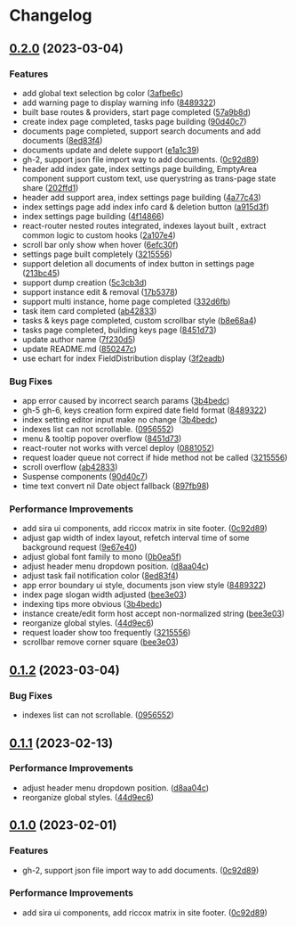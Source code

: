 # Changelog

## [0.2.0](https://github.com/riccox/meilisearch-ui/compare/v0.1.2...v0.2.0) (2023-03-04)


### Features

* add global text selection bg color ([3afbe6c](https://github.com/riccox/meilisearch-ui/commit/3afbe6c500d9bf8b05e426c6d86ec5aa77162e20))
* add warning page to display warning info ([8489322](https://github.com/riccox/meilisearch-ui/commit/848932227a954b6c20b9faa20fad250fe367c69f))
* built base routes & providers, start page completed ([57a9b8d](https://github.com/riccox/meilisearch-ui/commit/57a9b8da3e07bbf3dce812ab76720dd71e1c0d40))
* create index page completed, tasks page building ([90d40c7](https://github.com/riccox/meilisearch-ui/commit/90d40c7d035730b744727b30aca3ff4e0abdf9a0))
* documents page completed, support search documents and add documents ([8ed83f4](https://github.com/riccox/meilisearch-ui/commit/8ed83f4703ed3c6a75c6955d1ec2fc41fdb63aa8))
* documents update and delete support ([e1a1c39](https://github.com/riccox/meilisearch-ui/commit/e1a1c39782a90024e822ac2702912c4e9fe60f06))
* gh-2, support json file import way to add documents. ([0c92d89](https://github.com/riccox/meilisearch-ui/commit/0c92d89269afd519d4291403b3a73cc690a6a6f7))
* header add index gate, index settings page building, EmptyArea component support custom text, use querystring as trans-page state share ([202ffd1](https://github.com/riccox/meilisearch-ui/commit/202ffd19bdf148d4e5a2be376659bc24fbb32d90))
* header add support area, index settings page building ([4a77c43](https://github.com/riccox/meilisearch-ui/commit/4a77c43400fa5609f738ca268bf4e3b7d407f7f0))
* index settings page add index info card & deletion button ([a915d3f](https://github.com/riccox/meilisearch-ui/commit/a915d3f3bc7c03ac6f834ba19d9da9cb29dbd013))
* index settings page building ([4f14866](https://github.com/riccox/meilisearch-ui/commit/4f148660025a233ad226a1580bb677ba3da65131))
* react-router nested routes integrated, indexes layout built , extract common logic to custom hooks ([2a107e4](https://github.com/riccox/meilisearch-ui/commit/2a107e4c1852e0aba2c0fb85a09393dbf0d2d88b))
* scroll bar only show when hover ([6efc30f](https://github.com/riccox/meilisearch-ui/commit/6efc30fa3c29a68cd48f5d450326b39e2b46b976))
* settings page built completely ([3215556](https://github.com/riccox/meilisearch-ui/commit/321555683aa70e23327f5a6242b162dac5748f96))
* support deletion all documents of index button in settings page ([213bc45](https://github.com/riccox/meilisearch-ui/commit/213bc455224353251849e0f4f44d228e41943c67))
* support dump creation ([5c3cb3d](https://github.com/riccox/meilisearch-ui/commit/5c3cb3d6674a9347cb3643819fc29de8148efda1))
* support instance edit & removal ([17b5378](https://github.com/riccox/meilisearch-ui/commit/17b5378a4f3f8b8537e7229ae3cf0e97a1ae239c))
* support multi instance, home page completed ([332d6fb](https://github.com/riccox/meilisearch-ui/commit/332d6fb94ee90ccd234f806666b3afe5c67bd161))
* task item card completed ([ab42833](https://github.com/riccox/meilisearch-ui/commit/ab42833a21cb67c5e9bc1bd1c6ed89b5c8890198))
* tasks & keys page completed, custom scrollbar style ([b8e68a4](https://github.com/riccox/meilisearch-ui/commit/b8e68a42c5cdba661efcfaa166c131787a3742ee))
* tasks page completed, building keys page ([8451d73](https://github.com/riccox/meilisearch-ui/commit/8451d73b7e247c554afa187d298eacc4403a75b4))
* update author name ([7f230d5](https://github.com/riccox/meilisearch-ui/commit/7f230d5c490248dabc6d3daab8d6e784c92d3f93))
* update README.md ([850247c](https://github.com/riccox/meilisearch-ui/commit/850247c088b5b0f92e174e07432b1d0a592a1896))
* use echart for index FieldDistribution display ([3f2eadb](https://github.com/riccox/meilisearch-ui/commit/3f2eadb7ceb3b992af743789ab1eed01ff11ab05))


### Bug Fixes

* app error caused by incorrect search params ([3b4bedc](https://github.com/riccox/meilisearch-ui/commit/3b4bedcd5046455597c0e7b1b56b91c705ba0e73))
* gh-5 gh-6, keys creation form expired date field format ([8489322](https://github.com/riccox/meilisearch-ui/commit/848932227a954b6c20b9faa20fad250fe367c69f))
* index setting editor input make no change ([3b4bedc](https://github.com/riccox/meilisearch-ui/commit/3b4bedcd5046455597c0e7b1b56b91c705ba0e73))
* indexes list can not scrollable. ([0956552](https://github.com/riccox/meilisearch-ui/commit/09565524f11304247677c81e9da3447e54c4a82e))
* menu & tooltip popover overflow ([8451d73](https://github.com/riccox/meilisearch-ui/commit/8451d73b7e247c554afa187d298eacc4403a75b4))
* react-router not works with vercel deploy ([0881052](https://github.com/riccox/meilisearch-ui/commit/0881052bc159d83c348fe7b14903c889d45775ab))
* request loader queue not correct if hide method not be called ([3215556](https://github.com/riccox/meilisearch-ui/commit/321555683aa70e23327f5a6242b162dac5748f96))
* scroll overflow ([ab42833](https://github.com/riccox/meilisearch-ui/commit/ab42833a21cb67c5e9bc1bd1c6ed89b5c8890198))
* Suspense components ([90d40c7](https://github.com/riccox/meilisearch-ui/commit/90d40c7d035730b744727b30aca3ff4e0abdf9a0))
* time text convert nil Date object fallback ([897fb98](https://github.com/riccox/meilisearch-ui/commit/897fb982ca5fa7cd0df5bcacce7ba730a4a1e581))


### Performance Improvements

* add sira ui components, add riccox matrix in site footer. ([0c92d89](https://github.com/riccox/meilisearch-ui/commit/0c92d89269afd519d4291403b3a73cc690a6a6f7))
* adjust gap width of index layout, refetch interval time of some background request ([9e67e40](https://github.com/riccox/meilisearch-ui/commit/9e67e40c0d0a0319d702928b188dd932c1bc405a))
* adjust global font family to mono ([0b0ea5f](https://github.com/riccox/meilisearch-ui/commit/0b0ea5f215a658778cde68fbe7b5ce6b03342627))
* adjust header menu dropdown position. ([d8aa04c](https://github.com/riccox/meilisearch-ui/commit/d8aa04c976a05da7aeb6029a3d0e139e561893a2))
* adjust task fail notification color ([8ed83f4](https://github.com/riccox/meilisearch-ui/commit/8ed83f4703ed3c6a75c6955d1ec2fc41fdb63aa8))
* app error boundary ui style, documents json view style ([8489322](https://github.com/riccox/meilisearch-ui/commit/848932227a954b6c20b9faa20fad250fe367c69f))
* index page slogan width adjusted ([bee3e03](https://github.com/riccox/meilisearch-ui/commit/bee3e03c3d521830bab61bb7f39cad9dc110011d))
* indexing tips more obvious ([3b4bedc](https://github.com/riccox/meilisearch-ui/commit/3b4bedcd5046455597c0e7b1b56b91c705ba0e73))
* instance create/edit form host accept non-normalized string ([bee3e03](https://github.com/riccox/meilisearch-ui/commit/bee3e03c3d521830bab61bb7f39cad9dc110011d))
* reorganize global styles. ([44d9ec6](https://github.com/riccox/meilisearch-ui/commit/44d9ec6e102232fe93f252a0aa7314fef6c81f1c))
* request loader show too frequently ([3215556](https://github.com/riccox/meilisearch-ui/commit/321555683aa70e23327f5a6242b162dac5748f96))
* scrollbar remove corner square ([bee3e03](https://github.com/riccox/meilisearch-ui/commit/bee3e03c3d521830bab61bb7f39cad9dc110011d))

## [0.1.2](https://github.com/riccox/meilisearch-ui/compare/v0.1.1...v0.1.2) (2023-03-04)


### Bug Fixes

* indexes list can not scrollable. ([0956552](https://github.com/riccox/meilisearch-ui/commit/09565524f11304247677c81e9da3447e54c4a82e))

## [0.1.1](https://github.com/riccox/meilisearch-ui/compare/v0.1.0...v0.1.1) (2023-02-13)


### Performance Improvements

* adjust header menu dropdown position. ([d8aa04c](https://github.com/riccox/meilisearch-ui/commit/d8aa04c976a05da7aeb6029a3d0e139e561893a2))
* reorganize global styles. ([44d9ec6](https://github.com/riccox/meilisearch-ui/commit/44d9ec6e102232fe93f252a0aa7314fef6c81f1c))

## [0.1.0](https://github.com/riccox/meilisearch-ui/compare/v0.0.5...v0.1.0) (2023-02-01)


### Features

* gh-2, support json file import way to add documents. ([0c92d89](https://github.com/riccox/meilisearch-ui/commit/0c92d89269afd519d4291403b3a73cc690a6a6f7))


### Performance Improvements

* add sira ui components, add riccox matrix in site footer. ([0c92d89](https://github.com/riccox/meilisearch-ui/commit/0c92d89269afd519d4291403b3a73cc690a6a6f7))
